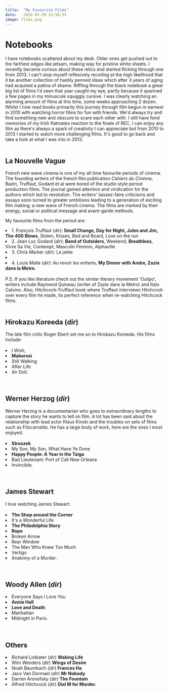 ```yaml
---
title:  "My Favourite Films"
date:   2016-03-28 23:58:55
image: films.png
---
```


<h1>Notebooks</strong></h1>
I have notebooks scattered about my desk. Older ones get pushed out to the farthest edges like jetsam, making way for pristine white sheets. I recently became curious about these relics and started flicking through one from 2013. I can't stop myself reflexively recoiling at the high likelihood that it be another collection of hastily penned ideas which after 3 years of aging had acquired a patina of shame. Riffling through the black notebook a great big list of films I'd seen that year caught my eye, partly because it spanned a few pages in my minuscule squiggly cursive. I was clearly watching an alarming amount of films at this time, some weeks approaching 2 dozen. Whilst I now read books primarily this journey through film begun in earnest in 2010 with watching horror films for fun with friends. We'd always try and find something new and obscure to scare each other with. I still have fond memories of my Irish flatmates reaction to the finale of REC. I can enjoy any film as there's always a spark of creativity I can appreciate but from 2010 to 2013 I started to watch more challenging films. It's good to go back and take a look at what I was into in 2013.<br><br>

<h2>La Nouvelle Vague</h2>
French new wave cinema is one of my all time favourite periods of cinema. The founding writers of the french film publication <em>Cahiers du Cinéma</em>, Bazin, Truffaut, Godard et al were bored of the studio style period production films. The journal gained attention and vindication for the authors which led to revolution. The writers' laissez-faire criticisms and essays soon turned to greater ambitions leading to a generation of exciting film making; a new wave of French cinema. The films are marked by their energy, social or political message and avant-garde methods. <br>

My favourite films from the period are:

<li>1. François Truffaut (<em>dir</em>): <strong>Small Change, Day for Night, Jules and Jim, The 400 Blows</strong>, Stolen, Kisses, Bed and Board, Love on the run</li>
<li>2. Jean Luc Godard (<em>dir</em>): <strong>Band of Outsiders</strong>, Weekend, <strong>Breathless</strong>, Vivre Sa Vie, Contempt, Masculin Féminin, Alphaville</li>
<li>3. Chris Marker (<em>dir</em>): La jetée<li/>
<li>4. Louis Malle (<em>dir</em>): Au revoir les enfants, <strong>My Dinner with Andre, Zazie dans la Metro</strong>.</li>

<br>
P.S. If you like literature check out the similar literary movement 'Oulipo', writers include Raymond Quineau (writer of Zazie dans la Metro) and Italo Calvino. Also, Hitchcock-Truffaut book where Truffaut interviews Hitchcock over every film he made, its perfect reference when re-watching Hitchcock films.
<br><br>

<h2>Hirokazu Koreeda (<em>dir</em>)</h2>
The late film critic Roger Ebert set me on to Hirokazu Koreeda. His films include: <br><br>
<li>I Wish,</li>
<li><strong>Maborosi</strong> </li>
<li>Still Walking</li>
<li>After Life </li>
<li>Air Doll.</li>
<br><br>

<h2>Werner Herzog (<em>dir</em>)</h2>
Werner Herzog is a documentarian who goes to extraordinary lengths to capture the story he wants to tell on film. A lot has been said about the relationship with lead actor Klaus Kinski and the troubles on sets of films such as Fitzcarraldo. He has a large body of work, here are the ones I most enjoyed.<br><br>
<li><strong>Stroszek</strong></li>
<li>My Son, My Son, What Have Ye Done</li>
<li><strong>Happy People: A Year in the Taiga</strong></li>
<li>Bad Lieutenant: Port of Call New Orleans</li>
<li>Invincible. </li>
<br><br>

<h2>James Stewart</h2>
I love watching James Stewart:<br><br>
<li><strong>The Shop around the Corner</strong></li>
<li>It's a Wonderful Life </li>
<li><strong>The Philadelphia Story </strong></li>
<li><strong>Rope</strong></li>
<li>Broken Arrow </li>
<li>Rear Window</li>
<li>The Man Who Knew Too Much</li>
<li>Vertigo</li>
<li>Anatomy of a Murder. </li>
<br><br>

<h2>Woody Allen (<em>dir</em>)</h2>
<li>Everyone Says I Love You</li>
<li><strong>Annie Hall</strong></li>
<li><strong>Love and Death</strong></li>
<li>Manhattan </li>
<li>Midnight in Paris.</li>
<br><br>

<h2>Others</h2>
<li>Richard Linklater (<em>dir</em>) <strong>Waking Life</strong></li>
<li>Wim Wenders (<em>dir</em>) <strong>Wings of Desire</strong></li>
<li>Noah Baumbach (<em>dir</em>) <strong>Frances Ha</strong></li>
<li>Jaco Van Dormael (<em>dir</em>) <strong>Mr Nobody</strong></li>
<li>Darren Aronofsky (<em>dir</em>) <strong>The Fountain</strong></li>
<li>Alfred Hitchcock (<em>dir</em>) <strong>Dial M for Murder.</strong></li>
<br><br>
